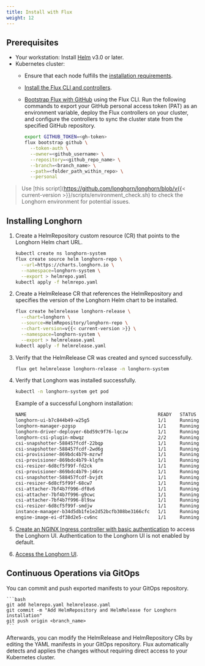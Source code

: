 ```yaml
---
title: Install with Flux
weight: 12
---
```


## Prerequisites
- Your workstation: Install [Helm](https://helm.sh/docs/) v3.0 or later.
- Kubernetes cluster:
  - Ensure that each node fulfills the [installation requirements](../#installation-requirements).
  - [Install the Flux CLI and controllers](https://fluxcd.io/flux/installation/#install-the-flux-cli).
  - [Bootstrap Flux with GitHub](https://fluxcd.io/flux/installation/bootstrap/github/) using the Flux CLI.
    Run the following commands to export your GitHub personal access token (PAT) as an environment variable, deploy the Flux controllers on your cluster, and configure the controllers to sync the cluster state from the specified GitHub repository.

    ```bash
    export GITHUB_TOKEN=<gh-token>
    flux bootstrap github \
      --token-auth \
      --owner=<github_username> \
      --repository=<github_repo_name> \
      --branch=<branch_name> \
      --path=<folder_path_within_repo> \
      --personal
    ```

> Use [this script](https://github.com/longhorn/longhorn/blob/v{{< current-version >}}/scripts/environment_check.sh) to check the Longhorn environment for potential issues.

## Installing Longhorn

1. Create a HelmRepository custom resource (CR) that points to the Longhorn Helm chart URL.

    ```bash
    kubectl create ns longhorn-system
    flux create source helm longhorn-repo \
      --url=https://charts.longhorn.io \
      --namespace=longhorn-system \
      --export > helmrepo.yaml
    kubectl apply -f helmrepo.yaml
    ```

1. Create a HelmRelease CR that references the HelmRepository and specifies the version of the Longhorn Helm chart to be installed.

    ```bash
    flux create helmrelease longhorn-release \
      --chart=longhorn \
      --source=HelmRepository/longhorn-repo \
      --chart-version=v{{< current-version >}} \
      --namespace=longhorn-system \
      --export > helmrelease.yaml
    kubectl apply -f helmrelease.yaml
    ```

1. Verify that the HelmRelease CR was created and synced successfully.

    ```bash
    flux get helmrelease longhorn-release -n longhorn-system
    ```

1. Verify that Longhorn was installed successfully.

    ```bash
    kubectl -n longhorn-system get pod
    ```

    Example of a successful Longhorn installation:

    ```bash
    NAME                                                READY   STATUS    RESTARTS   AGE
    longhorn-ui-b7c844b49-w25g5                         1/1     Running   0          2m41s
    longhorn-manager-pzgsp                              1/1     Running   0          2m41s
    longhorn-driver-deployer-6bd59c9f76-lqczw           1/1     Running   0          2m41s
    longhorn-csi-plugin-mbwqz                           2/2     Running   0          100s
    csi-snapshotter-588457fcdf-22bqp                    1/1     Running   0          100s
    csi-snapshotter-588457fcdf-2wd6g                    1/1     Running   0          100s
    csi-provisioner-869bdc4b79-mzrwf                    1/1     Running   0          101s
    csi-provisioner-869bdc4b79-klgfm                    1/1     Running   0          101s
    csi-resizer-6d8cf5f99f-fd2ck                        1/1     Running   0          101s
    csi-provisioner-869bdc4b79-j46rx                    1/1     Running   0          101s
    csi-snapshotter-588457fcdf-bvjdt                    1/1     Running   0          100s
    csi-resizer-6d8cf5f99f-68cw7                        1/1     Running   0          101s
    csi-attacher-7bf4b7f996-df8v6                       1/1     Running   0          101s
    csi-attacher-7bf4b7f996-g9cwc                       1/1     Running   0          101s
    csi-attacher-7bf4b7f996-8l9sw                       1/1     Running   0          101s
    csi-resizer-6d8cf5f99f-smdjw                        1/1     Running   0          101s
    instance-manager-b34d5db1fe1e2d52bcfb308be3166cfc   1/1     Running   0          114s
    engine-image-ei-df38d2e5-cv6nc                      1/1     Running   0          114s
    ```

1. [Create an NGINX Ingress controller with basic authentication](../../accessing-the-ui/longhorn-ingress) to access the Longhorn UI. Authentication to the Longhorn UI is not enabled by default.

1. [Access the Longhorn UI](../../accessing-the-ui).

## Continuous Operations via GitOps

You can commit and push exported manifests to your GitOps repository.

    ```bash
    git add helmrepo.yaml helmrelease.yaml
    git commit -m "Add HelmRepository and HelmRelease for Longhorn installation"
    git push origin <branch_name>
    ```

Afterwards, you can modify the HelmRelease and HelmRepository CRs by editing the YAML manifests in your GitOps repository. Flux automatically detects and applies the changes without requiring direct access to your Kubernetes cluster.
